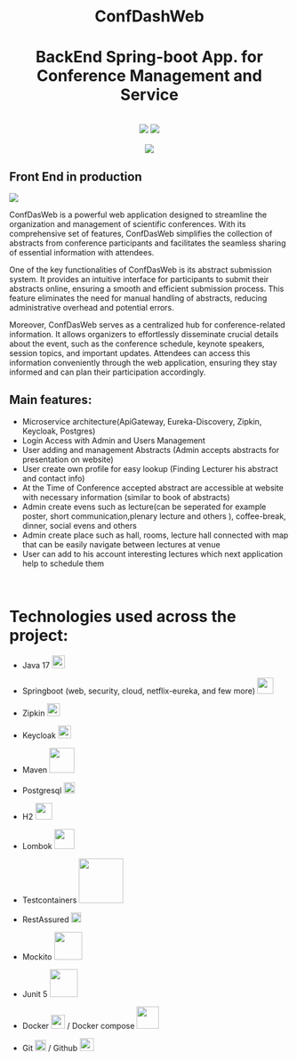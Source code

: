 
<h1 align='center'>ConfDashWeb</h1>
<h1 align='center'>BackEnd Spring-boot App. for Conference Management and Service</h1>

<div align='center'>
<br>
<img src="https://img.shields.io/badge/Java-ED8B00?style=plactic&logo=openjdk&logoColor=white">
<img src="https://img.shields.io/badge/SpringBoot-6DB33F?style=plastic&logo=spring&logoColor=white">

</div>

<div align='center'>
<br>

<img src="https://badges.pufler.dev/visits/LatPio/confdashweb">
</div>




## Front End in production
<img src="https://img.shields.io/badge/Angular-DD0031?style=for-the-badge&logo=angular&logoColor=white">

ConfDasWeb is a powerful web application designed to streamline the organization and management of scientific conferences. With its comprehensive set of features, ConfDasWeb simplifies the collection of abstracts from conference participants and facilitates the seamless sharing of essential information with attendees.

One of the key functionalities of ConfDasWeb is its abstract submission system. It provides an intuitive interface for participants to submit their abstracts online, ensuring a smooth and efficient submission process. This feature eliminates the need for manual handling of abstracts, reducing administrative overhead and potential errors.

Moreover, ConfDasWeb serves as a centralized hub for conference-related information. It allows organizers to effortlessly disseminate crucial details about the event, such as the conference schedule, keynote speakers, session topics, and important updates. Attendees can access this information conveniently through the web application, ensuring they stay informed and can plan their participation accordingly.

## Main features:

- Microservice architecture(ApiGateway, Eureka-Discovery, Zipkin, Keycloak, Postgres)
- Login Access with Admin and Users Management
- User adding and management Abstracts (Admin accepts abstracts for presentation on website)
- User create own profile for easy lookup (Finding Lecturer his abstract and contact info)
- At the Time of Conference accepted abstract are accessible at website with necessary information (similar to book of abstracts) 
- Admin create evens such as lecture(can be seperated for example poster, short communication,plenary lecture and others ), coffee-break, dinner, social evens and others
- Admin create place such as hall, rooms, lecture hall connected with map that can be easily navigate between lectures at venue
- User can add to his account interesting lectures which next application help to schedule them 



<br/>

# Technologies used across the project:
- Java 17 <img width="23px" src="https://cdn-icons-png.flaticon.com/512/226/226777.png"/>
- Springboot (web, security, cloud, netflix-eureka, and few more) <img width="29px" src="https://user-images.githubusercontent.com/33158051/103466606-760a4000-4d14-11eb-9941-2f3d00371471.png"/>
- Zipkin <img width="23px" src="https://zipkin.io/public/img/logo_png/zipkin_vertical_grey_gb.png"/>
- Keycloak <img width="23px" src="https://www.keycloak.org/resources/images/keycloak_icon_512px.svg"/>
- Maven <img width="45px" src="https://maven.apache.org/images/maven-logo-white-on-black.purevec.svg"/>
- Postgresql <img width="20px" src="https://www.postgresql.org/media/img/about/press/elephant.png"/>
- H2 <img width="30px" src="https://www.h2database.com/html/images/h2-logo-2.png"/>
- Lombok <img width="36px" src="https://kodejava.org/wp-content/uploads/2018/12/lombok.png"/>
- Testcontainers <img width="80px" src="https://testcontainers.com/images/testcontainers-logo.svg"/>
- RestAssured <img width="18px" src="https://avatars.githubusercontent.com/u/19369327?s=280&v=4"/>
- Mockito <img width="50px" src="https://github.com/mockito/mockito.github.io/raw/master/img/logo%402x.png"/>
- Junit 5 <img width="50px" src="https://upload.wikimedia.org/wikipedia/commons/5/59/JUnit_5_Banner.png"/>

- Docker <img width="25px" src="https://www.docker.com/wp-content/uploads/2022/03/Moby-logo.png"/> / Docker compose <img width="40px" src="https://miro.medium.com/max/453/1*_5tOkcXb7RaVvjYpSqZXpg.png"/>
- Git <img width="20px" src="https://upload.wikimedia.org/wikipedia/commons/thumb/3/3f/Git_icon.svg/1024px-Git_icon.svg.png"/> / Github <img width="25px" height="23" src="https://cdn-icons-png.flaticon.com/512/25/25231.png"/>

